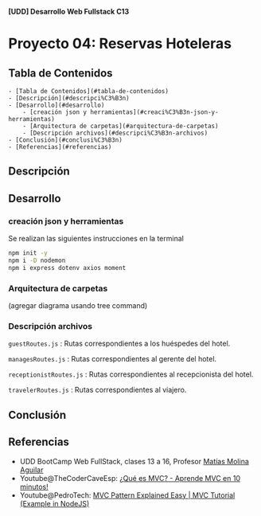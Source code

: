 
**\[UDD] Desarrollo Web Fullstack C13**

<!-- TOC ignore:true -->
# Proyecto 04: Reservas Hoteleras

## Tabla de Contenidos 

<!-- TOC -->

    - [Tabla de Contenidos](#tabla-de-contenidos)
    - [Descripción](#descripci%C3%B3n)
    - [Desarrollo](#desarrollo)
        - [creación json y herramientas](#creaci%C3%B3n-json-y-herramientas)
        - [Arquitectura de carpetas](#arquitectura-de-carpetas)
        - [Descripción archivos](#descripci%C3%B3n-archivos)
    - [Conclusión](#conclusi%C3%B3n)
    - [Referencias](#referencias)

<!-- /TOC -->


## Descripción

## Desarrollo

### creación json y herramientas

Se realizan las siguientes instrucciones en la terminal

```sh
npm init -y
npm i -D nodemon
npm i express dotenv axios moment
```

### Arquitectura de carpetas

(agregar diagrama usando tree command)

### Descripción archivos

`guestRoutes.js`
: Rutas correspondientes a los huéspedes del hotel.

`managesRoutes.js`
: Rutas correspondientes al gerente del hotel.

`receptionistRoutes.js`
: Rutas correspondientes al recepcionista del hotel.

`travelerRoutes.js`
: Rutas correspondientes al viajero.

## Conclusión

## Referencias
- UDD BootCamp Web FullStack, clases 13 a 16, Profesor [Matías Molina Aguilar ](https://cl.linkedin.com/in/matiasmolinaaguilar)
- Youtube@TheCoderCaveEsp: [¿Qué es MVC? - Aprende MVC en 10 minutos!](https://www.youtube.com/watch?v=UU8AKk8Slqg)
- Youtube@PedroTech: [MVC Pattern Explained Easy | MVC Tutorial (Example in NodeJS)](https://www.youtube.com/watch?v=bQuBlR0T5cc)